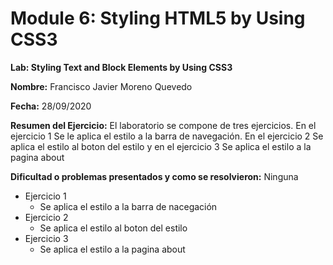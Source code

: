 # Module 6: Styling HTML5 by Using CSS3

**Lab: Styling Text and Block Elements by Using CSS3**

**Nombre:** Francisco Javier Moreno Quevedo

**Fecha:** 28/09/2020

**Resumen del Ejercicio:** El laboratorio se compone de tres ejercicios. En el ejercicio 1 Se le aplica el estilo a la barra de navegación. En el ejercicio 2 Se aplica el estilo al boton del estilo y en el ejercicio 3 Se aplica el estilo a la pagina about

**Dificultad o problemas presentados y como se resolvieron:** Ninguna

- Ejercicio 1
  - Se aplica el estilo a la barra de nacegación
- Ejercicio 2
  - Se aplica el estilo al boton del estilo
- Ejercicio 3
  - Se aplica el estilo a la pagina about